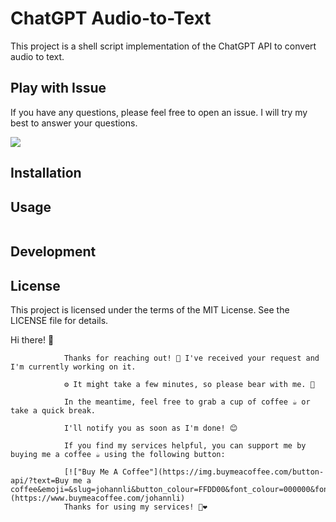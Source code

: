# ChatGPT Audio-to-Text 

This project is a shell script implementation of the ChatGPT API to convert audio to text. 

## Play with Issue

If you have any questions, please feel free to open an issue. I will try my best to answer your questions.

<a href="https://www.buymeacoffee.com/johannli"><img src="https://img.buymeacoffee.com/button-api/?text=Buy me a coffee&emoji=&slug=johannli&button_colour=FFDD00&font_colour=000000&font_family=Poppins&outline_colour=000000&coffee_colour=ffffff" /></a>

## Installation



## Usage

```bash

```


## Development 


## License
This project is licensed under the terms of the MIT License. See the LICENSE file for details.

 Hi there! 👋

                Thanks for reaching out! 🤖 I've received your request and I'm currently working on it. 
                
                ⚙️ It might take a few minutes, so please bear with me. 🙏
                
                In the meantime, feel free to grab a cup of coffee ☕️ or take a quick break. 
                
                I'll notify you as soon as I'm done! 😊
                
                If you find my services helpful, you can support me by buying me a coffee ☕️ using the following button:

                [!["Buy Me A Coffee"](https://img.buymeacoffee.com/button-api/?text=Buy me a coffee&emoji=&slug=johannli&button_colour=FFDD00&font_colour=000000&font_family=Poppins&outline_colour=000000&coffee_colour=ffffff)](https://www.buymeacoffee.com/johannli)
                Thanks for using my services! 🤖❤️